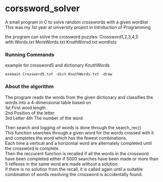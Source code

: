 # corssword_solver
A small program in C to solve random crosswords with a given wordlist  
This was my 1st year at university project in Intriduction of Programming


the program can solve the crossword puzzles: Crossword1,2,3,4,5   
with Words.txt MoreWords.txt KnuthWorsd.txt wordlists 

### Running Commands
example for crossword5 and dictionary KnuthWords

```exemain Crossword5.txt -dict KnuthWords.txt -draw```

### About the algorithm
The program reads the words from the given dictionary and classifies the words into a 4-dimensional table based on  
1st First word length  
2nd Position of the letter  
3rd Letter 
4th The number of the word  


Then search and logging of words is done through the search_rec()  
This function searches through a given word for the words crossed with it and completes the word which has the fewest combinations.  
Each time a vertical and a horizontal word are alternately completed until the crossword is complete.  
Then the reccurent function is recalled if all the words in the crossword have been completed either if 5000 searches have been made or more than 5 reflexes in the same word are made without a solution.  
if there is no solution from the recall, it is called again until a suitable combination of words resolving the crossword is accidentally found.  
